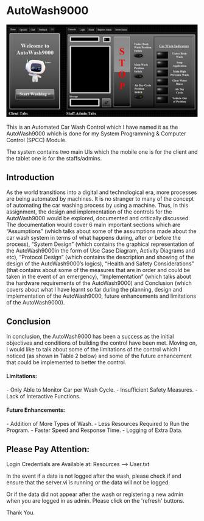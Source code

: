 # AutoWash9000

<img src="https://github.com/Sia-WRWD/AutoWash9000/blob/main/AutoWash9000.PNG">

<p>
  This is an Automated Car Wash Control which I have named it as the AutoWash9000 which is done for my System Programming & Computer Control (SPCC) Module.
  
  The system contains two main UIs which the mobile one is for the client and the tablet one is for the staffs/admins. 
</p>
  
<h2>Introduction</h2>
<p>
  As the world transitions into a digital and technological era, more processes are being automated by machines. It is no stranger to many of the concept of 
  automating the car washing process by using a machine. Thus, in this assignment, the design and implementation of the controls for the AutoWash9000 would be 
  explored, documented and critically discussed. The documentation would cover 6 main important sections which are “Assumptions” (which talks about some of the 
  assumptions made about the car wash system in terms of what happens during, after or before the process), “System Design” (which contains the graphical
  representation of the AutoWash9000in the form of Use Case Diagram, Activity Diagrams and etc), “Protocol Design” (which contains the description and showing of 
  the design of the AutoWash9000’s logics), “Health and Safety Considerations” (that contains about some of the measures that are in order and could be taken in the 
  event of an emergency), “Implementation” (which talks about the hardware requirements of the AutoWash9000) and Conclusion (which covers about what I have learnt 
  so far during the planning, design and implementation of the AutoWash9000, future enhancements and limitations of the AutoWash9000). 
</p>
  
<h2> Conclusion </h2>
<p>
  In conclusion, the AutoWash9000 has been a success as the initial objectives and conditions of building the control have been met. Moving on, I would like to talk about some
  of the limitations of the control which I noticed (as shown in Table 2 below) and some of the future enhancement that could be implemented to better the control.
  
  <h4>Limitations:</h4>
  - Only Able to Monitor Car per Wash Cycle.
  - Insufficient Safety Measures.
  - Lack of Interactive Functions.
  
  <h4>Future Enhancements:</h4>
  - Addition of More Types of Wash.
  - Less Resources Required to Run the Program.
  - Faster Speed and Response Time.
  - Logging of Extra Data.
</p>
  
<h2>Please Pay Attention:</h2>
<p>
  Login Credentials are Available at:
  Resources --> User.txt

  In the event if a data is not logged after the wash, 
  please check if and ensure that the server.vi is running 
  or the data will not be logged.

  Or if the data did not appear after the wash or registering 
  a new admin when you are logged in as admin. Please click 
  on the 'refresh' buttons.


  Thank You.
</p>
